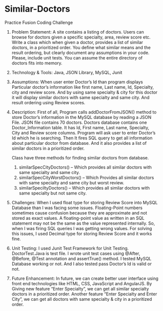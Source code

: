 # Similar-Doctors
Practice Fusion Coding Challenge

1) Problem Statement:
   A site contains a listing of doctors. Users can browse for doctors given a specific specialty, area, review score etc.
   Write a class which when given a doctor, provides a list of similar doctors, in a prioritized order. You define what similar means and the result ordering, but clearly document any assumptions in your code.
   Please, include unit tests. You can assume the entire directory of doctors fits into memory.
   
2) Technology & Tools: Java, JSON Library, MySQL, Junit

3) Assumptions:
   When user enter Doctor’s Id than program displays Particular doctor’s information like first name, Last name, Id, Specialty, city and review score. 
   And by using same specialty & city for this doctor it will display similar doctors with same specialty and same city. And result ordering using Review scores. 

4) Description: 
   First of all, Program calls addDoctorFromJSON() method to store Doctor’s information in the MySQL database by reading a JSON File. JSON file contains 70 doctors.
   Doctors database contains one Doctor_Information table. It has Id, First name, Last name, Specialty, City and Review score columns.
   Program will ask user to enter Doctor’s Id which he is searching. Then It fires SQL query to get all information about particular doctor from database. And it also provides a list of similar doctors in a prioritized order. 
   
   Class have three methods for finding similar doctors from database.
   
   1)	similarSpecCityDoctors() – Which provides all similar doctors with same specialty and same city.                                           
   2) similarSpecCityWorstDoctors() – Which Provides all similar doctors with same specialty and same city but worst review.     
   3)	similarSpeciltyDoctors() – Which provides all similar doctors with same specialty but not same city. 
   
5) Challenges:
   When I used float type for storing Review Score into MySQL Database than I was facing some issues. Floating-Point numbers sometimes cause confusion because they are approximate and not stored as exact values. 
   A floating-point value as written in an SQL statement may not be the same as the value represented internally. So, when I was firing SQL queries I was getting wrong values. 
   For solving this issues, I used Decimal type for storing Review Score and it works fine.
   
6) Unit Testing:
   I used Junit Test Framework for Unit Testing. DoctorTest.Java is test file.
   I wrote unit test cases using  @After, @Before, @Test annotation and assertTrue() method.
   I tested MySQL Database working or not. And I also tested pass Doctor’s Id is valid or not.
   
7) Future Enhancement:
   In future, we can create better user interface using front end technologies like HTML, CSS, JavaScript and AngularJS.
   By Giving new feature “Enter Specialty”, we can get all similar specialty doctors in a prioritized order.
   Another feature “Enter Specialty and Enter City”, we can get all doctors with same specialty & city in a prioritized order.



